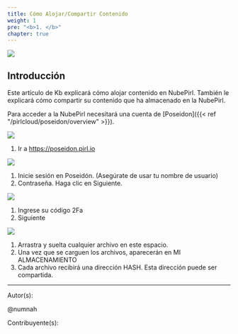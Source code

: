 ```yaml
---
title: Cómo Alojar/Compartir Contenido
weight: 1
pre: "<b>1. </b>"
chapter: true
---
```


![](https://pirl.live/ipfs/QmZxeShmMRwJuLmQTFuDTAUeBCauKvmZLJQWtnUhM7MoES)

## Introducción

Este artículo de Kb explicará cómo alojar contenido en NubePirl. También le explicará cómo compartir su contenido que ha almacenado en la NubePirl.

Para acceder a la NubePirl necesitará una cuenta de [Poseidon]({{< ref "/pirlcloud/poseidon/overview" >}}).

![](https://pirl.live/ipfs/QmRVN8YRgXqHReg7Ns2645ZZDzUtopJK4YfuHAZD3PmhB8)

1. Ir a https://poseidon.pirl.io

![](https://pirl.live/ipfs/QmTTzzHtv8coyDbCqC9YLGm1HyPra2XMU4S1D4ahujTFvy)

1. Inicie sesión en Poseidón. (Asegúrate de usar tu nombre de usuario)
2. Contraseña. Haga clic en Siguiente.

![](https://pirl.live/ipfs/QmNUrJ5Pz662kSLAzJXz1cJZ9j8H1JqxXCW5WikXrtRbNJ)

1. Ingrese su código 2Fa
2. Siguiente

![](https://pirl.live/ipfs/QmVG1rUMK1L5nnNGeWJJ7CNXiLu5kz4ATLeJapJRPAfZiw)

1. Arrastra y suelta cualquier archivo en este espacio.
2. Una vez que se carguen los archivos, aparecerán en MI ALMACENAMIENTO
3. Cada archivo recibirá una dirección HASH. Esta dirección puede ser compartida.

---
Autor(s):

@numnah

Contribuyente(s):
